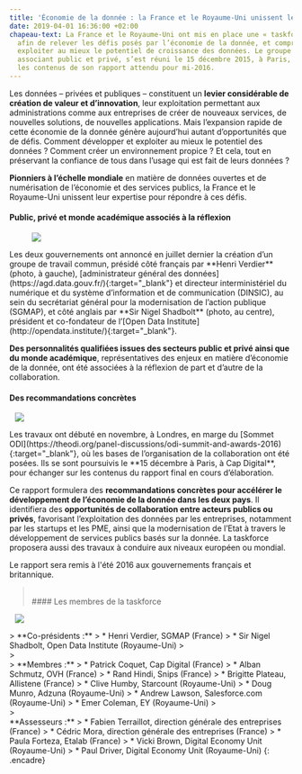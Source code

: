 ```yaml
---
title: 'Économie de la donnée : la France et le Royaume-Uni unissent leur expertise'
date: 2019-04-01 16:36:00 +02:00
chapeau-text: La France et le Royaume-Uni ont mis en place une « taskforce » commune
  afin de relever les défis posés par l’économie de la donnée, et comprendre comment
  exploiter au mieux le potentiel de croissance des données. Le groupe de travail,
  associant public et privé, s’est réuni le 15 décembre 2015, à Paris, pour valider
  les contenus de son rapport attendu pour mi-2016.
---
```


Les données – privées et publiques – constituent un **levier considérable de création de valeur et d’innovation**, leur exploitation permettant aux administrations comme aux entreprises de créer de nouveaux services, de nouvelles solutions, de nouvelles applications. Mais l’expansion rapide de cette économie de la donnée génère aujourd’hui autant d’opportunités que de défis. Comment développer et exploiter au mieux le potentiel des données ? Comment créer un environnement propice ? Et cela, tout en préservant la confiance de tous dans l’usage qui est fait de leurs données ?

**Pionniers à l’échelle mondiale** en matière de données ouvertes et de numérisation de l’économie et des services publics, la France et le Royaume-Uni unissent leur expertise pour répondre à ces défis.

#### Public, privé et monde académique associés à la réflexion
<figure class='image-left' style='width: 40%; margin-right: 10px;'><img src="/uploads/taskforce-hv_ns_.jpg"/></figure>Les deux gouvernements ont annoncé en juillet dernier la création d’un groupe de travail commun, présidé côté français par **Henri Verdier** (photo, à gauche), [administrateur général des données](https://agd.data.gouv.fr/){:target="_blank"} et directeur interministériel du numérique et du système d’information et de communication (DINSIC), au sein du secrétariat général pour la modernisation de l’action publique (SGMAP), et côté anglais par **Sir Nigel Shadbolt** (photo, au centre), président et co-fondateur de l’[Open Data Institute](http://opendata.institute/){:target="_blank"}.

**Des personnalités qualifiées issues des secteurs public et privé ainsi que du monde académique**, représentatives des enjeux en matière d’économie de la donnée, ont été associées à la réflexion de part et d’autre de la collaboration.

#### Des recommandations concrètes 
<figure class='image-right' style='width: 40%; margin-left: 10px;'><img src="/uploads/taskforce_3.jpg"/></figure>Les travaux ont débuté en novembre, à Londres, en marge du [Sommet ODI](https://theodi.org/panel-discussions/odi-summit-and-awards-2016){:target="_blank"}, où les bases de l’organisation de la collaboration ont été posées. Ils se sont poursuivis le **15 décembre à Paris, à Cap Digital**, pour échanger sur les contenus du rapport final en cours d’élaboration.

Ce rapport formulera des **recommandations concrètes pour accélérer le développement de l’économie de la donnée dans les deux pays**. Il identifiera des **opportunités de collaboration entre acteurs publics ou privés**, favorisant l’exploitation des données par les entreprises, notamment par les startups et les PME, ainsi que la modernisation de l’Etat à travers le développement de services publics basés sur la donnée. La taskforce proposera aussi des travaux à conduire aux niveaux européen ou mondial.

Le rapport sera remis à l'été 2016 aux gouvernements français et britannique.

> <br>
> #### Les membres de la taskforce 
<figure class='image-right' style='width: 60%; margin-left: 10px;'><img src="/uploads/taskforce_4.jpg"/></figure> 
> **Co-présidents :**
> * Henri Verdier, SGMAP (France)
> * Sir Nigel Shadbolt, Open Data Institute (Royaume-Uni)
> <br> 
> <br>
> **Membres :**
> * Patrick Coquet, Cap Digital (France)
> * Alban Schmutz, OVH (France)
> * Rand Hindi, Snips (France)
> * Brigitte Plateau, Allistene (France)
> * Clive Humby, Starcount (Royaume-Uni)
> * Doug Munro, Adzuna (Royaume-Uni)
> * Andrew Lawson, Salesforce.com (Royaume-Uni)
> * Emer Coleman, EY (Royaume-Uni)
> <br>
> <br>
**Assesseurs :**
> * Fabien Terraillot, direction générale des entreprises (France)
> * Cédric Mora, direction générale des entreprises (France)
> * Paula Forteza, Etalab (France)
> * Vicki Brown, Digital Economy Unit (Royaume-Uni)
> * Paul Driver, Digital Economy Unit (Royaume-Uni)
{: .encadre} 
